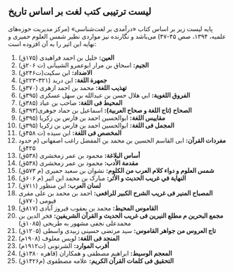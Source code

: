 ## لیست ترتیبی کتب لغت بر اساس تاریخ

پایه لیست زیر بر اساس کتاب «درآمدی بر لغت‌شناسی» (مرکز مدیریت حوزه‌های علمیه، ۱۳۹۴، صص ۴۵-۴۷) می‌باشد و نگارنده نیز مواردی نظیر شمس العلوم حمیری و نهایه ابن اثیر را به آن افزوده است:

1.  **العین:** خلیل بن احمد فراهیدی (۱۷۵ق)
2.  **الجیم:** اسحاق بن مرار ابوعمرو الشیبانی (ت ۲۰۶ق)
3.  **الاضداد:** ابن سکیت(ت۲۴۶ق)
4.  **جمهرة اللغة:** ابن درید (۳۲۱-۲۲۳ق)
5.  **تهذیب اللغة:** محمد بن احمد ازهری (۳۷۰ق)
6.  **الفروق اللغویة:** ابي هلال حسن بن عبدالله بن سهل عسکری (۳۹۵ق)
7.  **المحیط فی اللغة:** صاحب بن عباد (۳۸۵ق)
8.  **الصحاح (تاج اللغة و صحاح العربية):** اسماعيل بن حماد جوهری(۳۹۳ق)
9.  **مقاييس اللغة:** ابوالحسين احمد بن فارس بن زکریا (۳۹۵ق)
10.  **المجمل فی اللغة:** ابوالحسين احمد بن فارس بن زکریا (۳۹۵ق)
11.  **المخصص فی اللغة:** ابن سیده (ت ۴۵۸ق)
12.  **مفردات القرآن:** ابی القاسم الحسین بن محمد بن المفضل راغب اصفهانی (م حدود ۴۲۵ق)
13.  **أساس البلاغة:** محمود بن عمر زمخشری (۵۳۸ق)
14.  **مقدمة الأدب:** محمود بن عمر زمخشری (۵۳۸ق)
15.  **شمس العلوم و دواء كلام العرب من الكلوم:** نشوان بن سعید حمیری (م ۵۷۳ق)
16.  **النهاية في غريب الحديث و الأثر:** مبارک بن محمد ابن اثیر (م ۶۰۶ق)
17.  **لسان العرب:** ابن منظور (۷۱۱ق)
18.  **المصباح المنیر فی غریب الشرح الکبیر للرافعی:** احمد بن محمد بن علی مقری فیومی (۷۷۰ق)
19.  **القاموس المحیط:** محمد بن یعقوب فیروز آبادی (۸۱۷ق)
20.  **مجمع البحرین م مطلع النیرین فی غریب الحدیث و القرآن الشریفین:** فخر الدین بن محمدعلی نجفی مشهور به طریحی (۱۰۸۵ق)
21.  **تاج العروس من جواهر القاموس:** سید مرتضی حسینی زبیدی واسطی (۱۲۰۵ق)
22.  **المنجد فی اللغة:** لویس معلوف (۱۹۰۸م)
23.  **أقرب الموارد:** الشرتونی (ت۱۹۱۲م)
24.  **المعجم الوسیط:** ابراهیم مصطفی و همکاران (قاهره ۱۳۸۰ق)
25.  **التحقيق فى كلمات القرآن الكريم‏:**  علامه مصطفوی (م۱۴۲۶ق)
